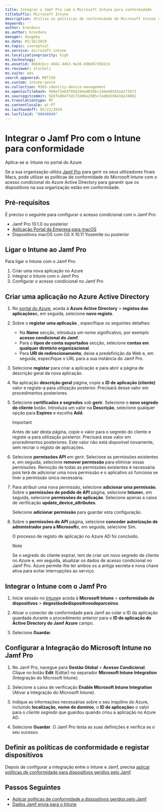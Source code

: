```yaml
---
title: Integrar o Jamf Pro com o Microsoft Intune para conformidade
titleSuffix: Microsoft Intune
description: Utilize as políticas de conformidade do Microsoft Intune com o acesso condicional do Azure Active Directory para ajudar a proteger os dispositivos geridos pelo Jamf.
keywords: ''
author: brenduns
ms.author: brenduns
manager: dougeby
ms.date: 05/16/2019
ms.topic: conceptual
ms.service: microsoft-intune
ms.localizationpriority: high
ms.technology: ''
ms.assetid: 4b6dcbcc-4661-4463-9a36-698d673502c6
ms.reviewer: elocholi
ms.suite: ems
search.appverid: MET150
ms.custom: intune-azure
ms.collection: M365-identity-device-management
ms.openlocfilehash: 940ef3e6df95629dad03d6c1d4e60343e4273473
ms.sourcegitcommit: 916fed64f3d173498a2905c7ed8d2d6416e34061
ms.translationtype: MT
ms.contentlocale: pt-PT
ms.lasthandoff: 05/23/2019
ms.locfileid: "66048848"
---
```

# <a name="integrate-jamf-pro-with-intune-for-compliance"></a>Integrar o Jamf Pro com o Intune para conformidade

Aplica-se a: Intune no portal do Azure

Se a sua organização utiliza [Jamf Pro](https://www.jamf.com) para gerir os seus utilizadores finais Macs, pode utilizar as políticas de conformidade do Microsoft Intune com o acesso condicional do Azure Active Directory para garantir que os dispositivos na sua organização estão em conformidade.

## <a name="prerequisites"></a>Pré-requisitos

É preciso o seguinte para configurar o acesso condicional com o Jamf Pro:

- Jamf Pro 10.1.0 ou posterior
- [Aplicação Portal da Empresa para macOS](https://aka.ms/macoscompanyportal)
- Dispositivos macOS com OS X 10.11 Yosemite ou posterior

## <a name="connecting-intune-to-jamf-pro"></a>Ligar o Intune ao Jamf Pro

Para ligar o Intune com o Jamf Pro:

1. Criar uma nova aplicação no Azure
2. Integrar o Intune com o Jamf Pro
3. Configurar o acesso condicional no Jamf Pro

## <a name="create-an-application-in-azure-active-directory"></a>Criar uma aplicação no Azure Active Directory

1. No [portal do Azure](https://portal.azure.com), aceda à **Azure Active Directory** > **registos das aplicações**e, em seguida, selecione **novo registo**. 

2. Sobre o **registar uma aplicação** , especifique os seguintes detalhes:
   - Na **Name** secção, introduza um nome significativo, por exemplo **acesso condicional do Jamf**.
   - Para o **tipos de conta suportados** secção, selecione **contas em qualquer diretório organizacional**. 
   - Para **URI de redirecionamento**, deixe a predefinição da Web e, em seguida, especifique o URL para a sua instância do Jamf Pro.  

3. Selecione **registar** para criar a aplicação e para abrir a página de descrição geral da nova aplicação.  

4. Na aplicação **descrição geral** página, copie a **ID de aplicação (cliente)** valor e registe-a para utilização posterior. Precisará desse valor em procedimentos posteriores.  

5. Selecione **certificados e segredos** sob **gerir**. Selecione o **novo segredo do cliente** botão. Introduza um valor na **Descrição**, selecione qualquer opção para **Expires** e escolha **Add**.

   > [!IMPORTANT]  
   > Antes de sair desta página, copie o valor para o segredo do cliente e registe-a para utilização posterior. Precisará esse valor em procedimentos posteriores. Este valor não está disponível novamente, sem recriar o registo de aplicações.  

6. Selecione **permissões API** em gerir.  Selecione as permissões existentes e, em seguida, selecione **remover permissão** para eliminar essas permissões. Remoção de todas as permissões existentes é necessária pois terá de adicionar uma nova permissão e o aplicativo só funciona se tiver a permissão única necessária.  

7. Para atribuir uma nova permissão, selecione **adicionar uma permissão**. Sobre o **permissões de pedido de API** página, selecione **Intune**e, em seguida, selecione **permissões de aplicação**. Selecione apenas a caixa de verificação **update_device_attributes**.  

   Selecione **adicionar permissão** para guardar esta configuração.  

8. Sobre o **permissões de API** página, selecione **conceder autorização de administrador para a Microsoft**e, em seguida, selecione Sim.  

   O processo de registo de aplicação no Azure AD foi concluído.


    > [!NOTE]
    > Se o segredo do cliente expirar, tem de criar um novo segredo de cliente no Azure e, em seguida, atualizar os dados de acesso condicional no Jamf Pro. Azure permite-lhe ter ambos os a antiga secreta e nova chave ativa para evitar interrupções ao serviço.

## <a name="enable-intune-to-integrate-with-jamf-pro"></a>Integrar o Intune com o Jamf Pro

1. Inicie sessão no [Intune](https://go.microsoft.com/fwlink/?linkid=20909)e aceda à **Microsoft Intune** > **conformidade de dispositivos** > **degestãodedispositivosdeparceiros**.

2. Ativar o conector de conformidade para Jamf ao colar o ID da aplicação guardada durante o procedimento anterior para o **ID de aplicação do Active Directory do Jamf Azure** campo.

3. Selecione **Guardar**.

## <a name="configure-microsoft-intune-integration-in-jamf-pro"></a>Configurar a Integração do Microsoft Intune no Jamf Pro

1. No Jamf Pro, navegue para **Gestão Global** > **Acesso Condicional**. Clique no botão **Edit** (Editar) no separador **Microsoft Intune Integration** (Integração do Microsoft Intune).

2. Selecione a caixa de verificação **Enable Microsoft Intune Integration** (Ativar a Integração do Microsoft Intune).

3. Indique as informações necessárias sobre o seu inquilino do Azure, incluindo **localização**, **nome de domínio**, o **ID de aplicação**e o valor para o *cliente segredo* que guardou quando criou a aplicação no Azure AD.  

4. Selecione **Guardar**. O Jamf Pro testa as suas definições e verifica se o seu sucesso.

## <a name="set-up-compliance-policies-and-register-devices"></a>Definir as políticas de conformidade e registar dispositivos

Depois de configurar a integração entre o Intune e Jamf, precisa [aplicar políticas de conformidade para dispositivos geridos pelo Jamf](conditional-access-assign-jamf.md).



## <a name="next-steps"></a>Passos Seguintes

- [Aplicar políticas de conformidade a dispositivos geridos pelo Jamf](conditional-access-assign-jamf.md)
- [Dados Jamf envia para o Intune](data-jamf-sends-to-intune.md)
